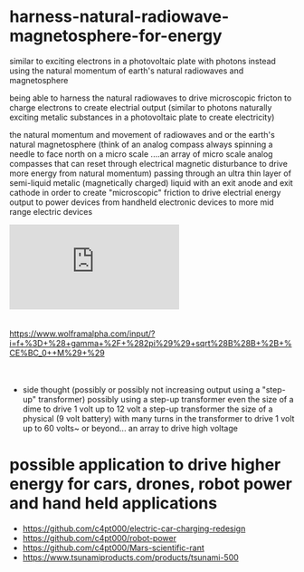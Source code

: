# harness-natural-radiowave-magnetosphere-for-energy
similar to exciting electrons in a photovoltaic plate with photons instead using the natural momentum of earth's natural radiowaves and magnetosphere

being able to harness the natural radiowaves to drive microscopic fricton to charge electrons to create electrial output (similar to photons naturally exciting metalic substances in a photovoltaic plate to create electricity)

the natural momentum and movement of radiowaves and or the earth's natural magnetosphere (think of an analog compass always spinning a needle to face north on a micro scale ....an array of micro scale analog compasses that can reset through electrical magnetic disturbance to drive more energy from natural momentum) passing through an ultra thin layer of semi-liquid metalic (magnetically charged) liquid with an exit anode and exit cathode in order to create "microscopic" friction to drive electrial energy output to power devices from handheld electronic devices to more mid range electric devices


![osaka-lab-testing-write-up](https://github.com/c4pt000/radiowavevoltic-harness-natural-radiowave-magnetosphere-for-energy/blob/main/5.0056724.pdf)
<br>
<br>
<br>
https://www.wolframalpha.com/input/?i=f+%3D+%28+gamma+%2F+%282pi%29%29+sqrt%28B%28B+%2B+%CE%BC_0++M%29+%29
<br>
<br>
<br>

* side thought
(possibly or possibly not increasing output using a "step-up" transformer)
possibly using a step-up transformer even the size of a dime to drive 1 volt up to 12 volt a step-up transformer the size of a physical (9 volt battery) with many turns in the transformer to drive 1 volt up to 60 volts~ or beyond... an array to drive high voltage

# possible application to drive higher energy for cars, drones, robot power and hand held applications
* https://github.com/c4pt000/electric-car-charging-redesign
* https://github.com/c4pt000/robot-power
* https://github.com/c4pt000/Mars-scientific-rant
* https://www.tsunamiproducts.com/products/tsunami-500
